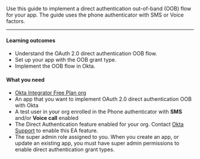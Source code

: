 <ApiLifecycle access="ie" />

Use this guide to implement a direct authentication out-of-band (OOB) flow for your app. The guide uses the phone authenticator with SMS or Voice factors.

---

#### Learning outcomes

* Understand the OAuth 2.0 direct authentication OOB flow.
* Set up your app with the OOB grant type.
* Implement the OOB flow in Okta.

#### What you need

* [Okta Integrator Free Plan org](https://developer.okta.com/signup)
* An app that you want to implement OAuth 2.0 direct authentication OOB with Okta
* A test user in your org enrolled in the Phone authenticator with **SMS** and/or **Voice call** enabled
* The Direct Authentication feature enabled for your org. Contact [Okta Support](https://support.okta.com) to enable this EA feature.
* The super admin role assigned to you. When you create an app, or update an existing app, you must have super admin permissions to enable direct authentication grant types.

<ApiAmProdWarning />
